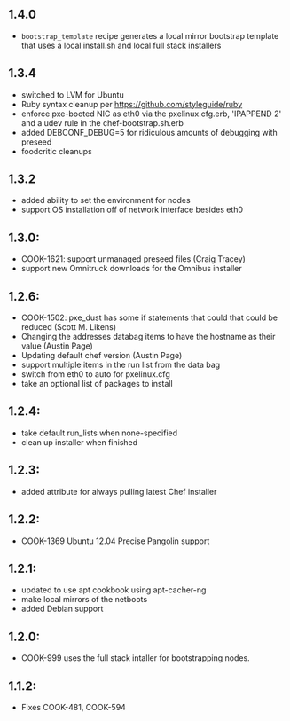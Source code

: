 ## 1.4.0
* `bootstrap_template` recipe generates a local mirror bootstrap template that uses a local install.sh and local full stack installers

## 1.3.4
* switched to LVM for Ubuntu
* Ruby syntax cleanup per https://github.com/styleguide/ruby
* enforce pxe-booted NIC as eth0 via the pxelinux.cfg.erb, 'IPAPPEND 2' and a udev rule in the chef-bootstrap.sh.erb
* added DEBCONF_DEBUG=5 for ridiculous amounts of debugging with preseed
* foodcritic cleanups

## 1.3.2
* added ability to set the environment for nodes
* support OS installation off of network interface besides eth0

## 1.3.0:
* COOK-1621: support unmanaged preseed files (Craig Tracey)
* support new Omnitruck downloads for the Omnibus installer

## 1.2.6:
* COOK-1502: pxe_dust has some if statements that could that could be reduced (Scott M. Likens)
* Changing the addresses databag items to have the hostname as their value (Austin Page)
* Updating default chef version (Austin Page)
* support multiple items in the run list from the data bag
* switch from eth0 to auto for pxelinux.cfg
* take an optional list of packages to install

## 1.2.4:
* take default run_lists when none-specified
* clean up installer when finished

## 1.2.3:
* added attribute for always pulling latest Chef installer

## 1.2.2:
* COOK-1369 Ubuntu 12.04 Precise Pangolin support

## 1.2.1:
* updated to use apt cookbook using apt-cacher-ng
* make local mirrors of the netboots
* added Debian support

## 1.2.0:

* COOK-999 uses the full stack intaller for bootstrapping nodes.

## 1.1.2:

* Fixes COOK-481, COOK-594
